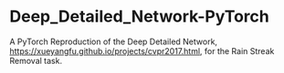 # Deep_Detailed_Network-PyTorch
A PyTorch Reproduction of the Deep Detailed Network, https://xueyangfu.github.io/projects/cvpr2017.html, for the Rain Streak Removal task. 
